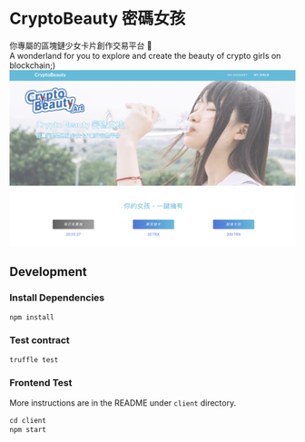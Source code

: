 # CryptoBeauty 密碼女孩

你專屬的區塊鏈少女卡片創作交易平台 <br>
A wonderland for you to explore and create the beauty of crypto girls on blockchain;) <br>
![cover photo](./assets/cover.png)

## Development

### Install Dependencies

```
npm install
```

### Test contract

```
truffle test
```

### Frontend Test

More instructions are in the README under `client` directory.

```
cd client
npm start
```
